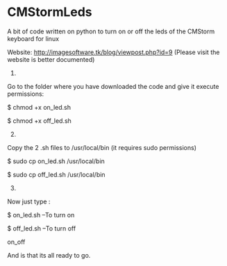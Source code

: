 # CMStormLeds
 A bit of code written on python to turn on or off the leds of the CMStorm keyboard for linux
 
 Website: http://imagesoftware.tk/blog/viewpost.php?id=9
 (Please visit the website is better documented)

1.
Go to the folder where you have downloaded the code and give it execute permissions:

$ chmod +x on_led.sh

$ chmod +x off_led.sh



 

2.

Copy the 2 .sh files to /usr/local/bin (it requires sudo permissions)

$ sudo cp on_led.sh /usr/local/bin

$ sudo cp off_led.sh /usr/local/bin


 
3.

Now just type :

$ on_led.sh  –To turn on

$ off_led.sh  –To turn off

on_off

And is that its all ready to go.
